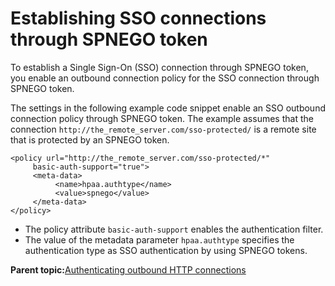 # Establishing SSO connections through SPNEGO token

To establish a Single Sign-On \(SSO\) connection through SPNEGO token, you enable an outbound connection policy for the SSO connection through SPNEGO token.

The settings in the following example code snippet enable an SSO outbound connection policy through SPNEGO token. The example assumes that the connection `http://the_remote_server.com/sso-protected/` is a remote site that is protected by an SPNEGO token.

```
<policy url="http://the_remote_server.com/sso-protected/*"  
     basic-auth-support="true">
     <meta-data>
          <name>hpaa.authtype</name>
          <value>spnego</value>
     </meta-data>
</policy>
```

-   The policy attribute `basic-auth-support` enables the authentication filter.
-   The value of the metadata parameter `hpaa.authtype` specifies the authentication type as SSO authentication by using SPNEGO tokens.

**Parent topic:**[Authenticating outbound HTTP connections](../dev-portlet/outbhttp_authntct.md)

